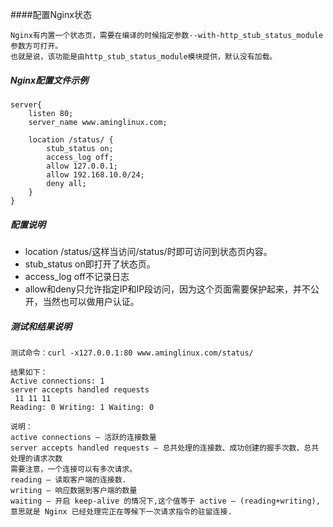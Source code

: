 ####配置Nginx状态
```
Nginx有内置一个状态页，需要在编译的时候指定参数--with-http_stub_status_module参数方可打开。
也就是说，该功能是由http_stub_status_module模块提供，默认没有加载。
```

#####   Nginx配置文件示例
```
server{
	listen 80;
	server_name www.aminglinux.com;
	
	location /status/ {
	    stub_status on;
	    access_log off;
	    allow 127.0.0.1;
	    allow 192.168.10.0/24;
	    deny all;
	}
}

```

#####   配置说明
* location /status/这样当访问/status/时即可访问到状态页内容。
* stub_status on即打开了状态页。
* access_log off不记录日志
* allow和deny只允许指定IP和IP段访问，因为这个页面需要保护起来，并不公开，当然也可以做用户认证。

#####   测试和结果说明
```
测试命令：curl -x127.0.0.1:80 www.aminglinux.com/status/

结果如下：
Active connections: 1 
server accepts handled requests
 11 11 11 
Reading: 0 Writing: 1 Waiting: 0 

说明：
active connections – 活跃的连接数量
server accepts handled requests — 总共处理的连接数、成功创建的握手次数、总共处理的请求次数
需要注意，一个连接可以有多次请求。
reading — 读取客户端的连接数.
writing — 响应数据到客户端的数量
waiting — 开启 keep-alive 的情况下,这个值等于 active – (reading+writing), 意思就是 Nginx 已经处理完正在等候下一次请求指令的驻留连接.
```
